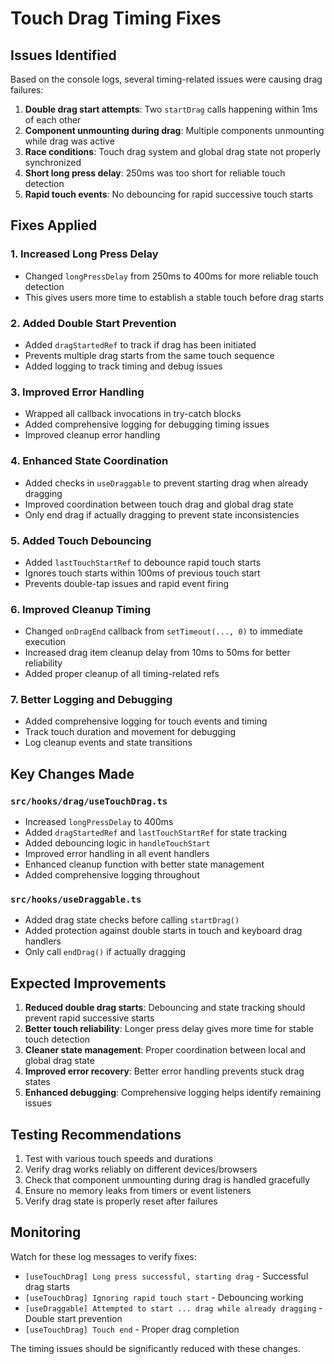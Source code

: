 # Touch Drag Timing Fixes

## Issues Identified

Based on the console logs, several timing-related issues were causing drag failures:

1. **Double drag start attempts**: Two `startDrag` calls happening within 1ms of each other
2. **Component unmounting during drag**: Multiple components unmounting while drag was active
3. **Race conditions**: Touch drag system and global drag state not properly synchronized
4. **Short long press delay**: 250ms was too short for reliable touch detection
5. **Rapid touch events**: No debouncing for rapid successive touch starts

## Fixes Applied

### 1. Increased Long Press Delay
- Changed `longPressDelay` from 250ms to 400ms for more reliable touch detection
- This gives users more time to establish a stable touch before drag starts

### 2. Added Double Start Prevention
- Added `dragStartedRef` to track if drag has been initiated
- Prevents multiple drag starts from the same touch sequence
- Added logging to track timing and debug issues

### 3. Improved Error Handling
- Wrapped all callback invocations in try-catch blocks
- Added comprehensive logging for debugging timing issues
- Improved cleanup error handling

### 4. Enhanced State Coordination
- Added checks in `useDraggable` to prevent starting drag when already dragging
- Improved coordination between touch drag and global drag state
- Only end drag if actually dragging to prevent state inconsistencies

### 5. Added Touch Debouncing
- Added `lastTouchStartRef` to debounce rapid touch starts
- Ignores touch starts within 100ms of previous touch start
- Prevents double-tap issues and rapid event firing

### 6. Improved Cleanup Timing
- Changed `onDragEnd` callback from `setTimeout(..., 0)` to immediate execution
- Increased drag item cleanup delay from 10ms to 50ms for better reliability
- Added proper cleanup of all timing-related refs

### 7. Better Logging and Debugging
- Added comprehensive logging for touch events and timing
- Track touch duration and movement for debugging
- Log cleanup events and state transitions

## Key Changes Made

### `src/hooks/drag/useTouchDrag.ts`
- Increased `longPressDelay` to 400ms
- Added `dragStartedRef` and `lastTouchStartRef` for state tracking
- Added debouncing logic in `handleTouchStart`
- Improved error handling in all event handlers
- Enhanced cleanup function with better state management
- Added comprehensive logging throughout

### `src/hooks/useDraggable.ts`
- Added drag state checks before calling `startDrag()`
- Added protection against double starts in touch and keyboard drag handlers
- Only call `endDrag()` if actually dragging

## Expected Improvements

1. **Reduced double drag starts**: Debouncing and state tracking should prevent rapid successive starts
2. **Better touch reliability**: Longer press delay gives more time for stable touch detection
3. **Cleaner state management**: Proper coordination between local and global drag state
4. **Improved error recovery**: Better error handling prevents stuck drag states
5. **Enhanced debugging**: Comprehensive logging helps identify remaining issues

## Testing Recommendations

1. Test with various touch speeds and durations
2. Verify drag works reliably on different devices/browsers
3. Check that component unmounting during drag is handled gracefully
4. Ensure no memory leaks from timers or event listeners
5. Verify drag state is properly reset after failures

## Monitoring

Watch for these log messages to verify fixes:
- `[useTouchDrag] Long press successful, starting drag` - Successful drag starts
- `[useTouchDrag] Ignoring rapid touch start` - Debouncing working
- `[useDraggable] Attempted to start ... drag while already dragging` - Double start prevention
- `[useTouchDrag] Touch end` - Proper drag completion

The timing issues should be significantly reduced with these changes.